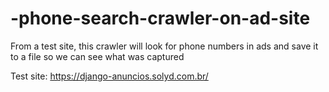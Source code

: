 # -phone-search-crawler-on-ad-site
From a test site, this crawler will look for phone numbers in ads and save it to a file so we can see what was captured

Test site: https://django-anuncios.solyd.com.br/


